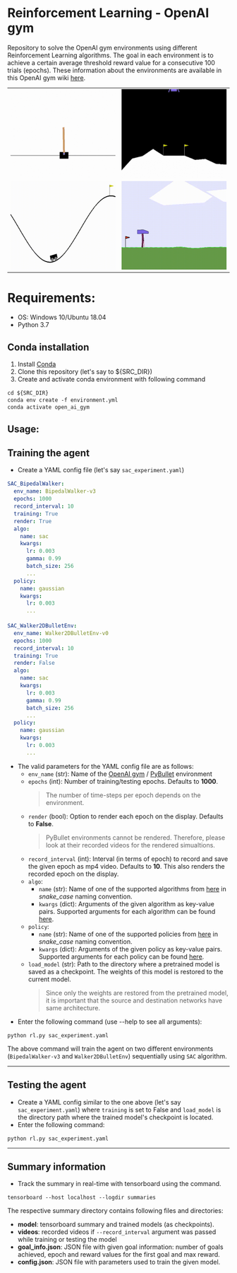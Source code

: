 
# Reinforcement Learning - OpenAI gym
Repository to solve the OpenAI gym environments using different Reinforcement Learning algorithms. The goal in each environment is to achieve a certain average threshold reward value for a consecutive 100 trials (epochs). These information about the environments are available in this OpenAI gym wiki [here](https://github.com/openai/gym/wiki/Table-of-environments).

|    |    |  
| ------------- | ------------- |  
| <img src="assets/Images/CartPoleV0_Sarsa.gif" width="350" height="200" title="CartPole-v0 using SARSA algorithm"/>  | <img src="assets/Images/LunarLanderV2_DDQN.gif" width="350" height="200" title="LunarLander-v2 using DDQN algorithm"/>  |
| <img src="assets/Images/MountainCarV0_DDQN.gif" width="350" height="200" title="MountainCar-v0 using DDQN algorithm"/>  | <img src="assets/Images/BipedalWalkerV2_DDPG.gif" width="350" height="200" title="BipedalWalker-v2 using DDPG algorithm"/>  |
 
# Requirements:
- OS: Windows 10/Ubuntu 18.04
- Python 3.7


 ## Conda installation
 1. Install [Conda](https://docs.anaconda.com/anaconda/install/linux/)
 2. Clone this repository (let's say to ${SRC_DIR})
3. Create and activate conda environment with following command  
```shell
cd ${SRC_DIR}  
conda env create -f environment.yml    
conda activate open_ai_gym
```

## Usage:
## Training the agent
- Create a YAML config file (let's say `sac_experiment.yaml`) 
```YAML
SAC_BipedalWalker:
  env_name: BipedalWalker-v3
  epochs: 1000
  record_interval: 10
  training: True
  render: True
  algo: 
    name: sac
    kwargs:
      lr: 0.003
      gamma: 0.99
      batch_size: 256
      ...
  policy:
    name: gaussian
    kwargs:
      lr: 0.003
      ...

SAC_Walker2DBulletEnv:
  env_name: Walker2DBulletEnv-v0
  epochs: 1000
  record_interval: 10
  training: True
  render: False
  algo: 
    name: sac
    kwargs:
      lr: 0.003
      gamma: 0.99
      batch_size: 256
      ...
  policy:
    name: gaussian
    kwargs:
      lr: 0.003
      ...
```
- The valid parameters for the YAML config file are as follows:
    * `env_name` (str): Name of the [OpenAI gym](https://github.com/openai/gym/wiki/Table-of-environments) / [PyBullet](https://github.com/benelot/pybullet-gym) environment
    * `epochs` (int): Number of training/testing epochs. Defaults to **1000**. 
      > The number of time-steps per epoch depends on the environment. 
    * `render` (bool): Option to render each epoch on the display. Defaults to **False**.
      > PyBullet environments cannot be rendered. Therefore, please look at their recorded videos for the rendered simualtions.
    * `record_interval` (int): Interval (in terms of epoch) to record and save the given epoch as mp4 video. Defaults to **10**. This also renders the recorded epoch on the display.
    * `algo`:
      * `name` (str): Name of one of the supported algorithms from [here](/src/Algorithm) in *snake_case* naming convention.
      * `kwargs` (dict): Arguments of the given algorithm as key-value pairs. Supported arguments for each algorithm can be found [here](src/config.py).  
    * `policy`:
      * `name` (str): Name of one of the supported policies from [here](/src/Policy) in *snake_case* naming convention.
      * `kwargs` (dict): Arguments of the given policy as key-value pairs. Supported arguments for each policy can be found [here](src/config.py).
    * `load_model` (str): Path to the directory where a pretrained model is saved as a checkpoint. The weights of this model is restored to the current model.
      > Since only the weights are restored from the pretrained model, it is important that the source and destination networks have same architecture.
- Enter the following command (use --help to see all arguments):  
```shell
python rl.py sac_experiment.yaml
```
The above command will train the agent on two different environments (`BipedalWalker-v3` and `Walker2DBulletEnv`) sequentially using `SAC` algorithm.

***
## Testing  the agent
- Create a YAML config similar to the one above (let's say `sac_experiment.yaml`) where `training` is set to False and 
  `load_model` is the directory path where the trained model's checkpoint is located.
- Enter the following command:
```shell
python rl.py sac_experiment.yaml
```

***
## Summary information
- Track the summary in real-time with tensorboard using the command.  
```shell
tensorboard --host localhost --logdir summaries
```
The respective summary directory contains following files and directories:
- **model**: tensorboard summary and trained models (as checkpoints).
- **videos**: recorded videos if `--record_interval` argument was passed while training or testing the model
- **goal_info.json**: JSON file with given goal information: number of goals achieved, epoch and reward values for the first goal and max reward.
- **config.json**: JSON file with parameters used to train the given model.
